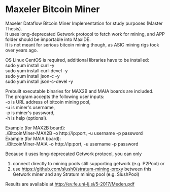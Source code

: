 # Maxeler Bitcoin Miner
Maxeler Dataflow Bitcoin Miner Implementation for study purposes (Master Thesis). <br />
It uses long-deprecated Getwork protocol to fetch work for mining, and APP folder should be importable into MaxIDE. <br />
It is not meant for serious bitcoin mining though, as ASIC mining rigs took over years ago. <br />

OS Linux CentOS is required, additional libraries have to be installed: <br />
sudo yum install curl -y <br />
sudo yum install curl-devel -y <br />
sudo yum install json-c -y <br />
sudo yum install json-c-devel -y <br />

Prebuilt executable binaries for MAX2B and MAIA boards are included. <br />
The program accepts the following user inputs: <br />
  -o is URL address of bitcoin mining pool, <br />
  -u is miner's username, <br />
  -p is miner's password, <br />
  -h is help (optional). <br />

Example (for MAX2B board): <br />
  ./BitcoinMiner-MAX2B -o http://ip:port, -u username -p password  <br />
Example (for MAIA board): <br />
  ./BitcoinMiner-MAIA -o http://ip:port, -u username -p password <br />

Because it uses long-deprecated Getwork protocol, you can only 
1) connect directly to mining pools still supporting getwork (e.g. P2Pool) or
2) use https://github.com/slush0/stratum-mining-proxy between this Getwork miner and any Stratum mining pool (e.g. SlushPool)

Results are available at http://ev.fe.uni-lj.si/5-2017/Meden.pdf
